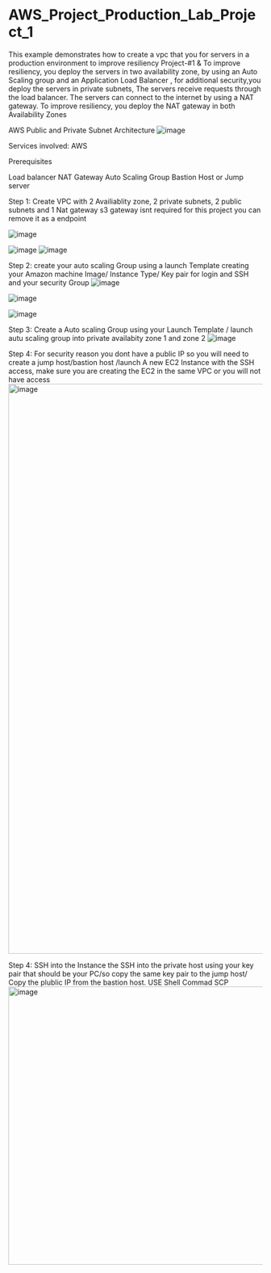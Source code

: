# AWS_Project_Production_Lab_Project_1
This example demonstrates how to create a vpc that you for servers in a production environment to improve resiliency
Project-#1 & To improve resiliency, you deploy the servers in two availability zone, by using an Auto Scaling group and an Application Load Balancer , for additional security,you deploy the servers in private subnets, The servers receive requests through the load balancer. The servers can connect to the internet by using a NAT gateway. To improve resiliency, you deploy the NAT gateway in both Availability Zones

AWS Public and Private Subnet Architecture 
![image](https://github.com/rogerbarrow/AWS_Project_Production_Lab_Project_1/assets/46138186/2d65618d-56a7-44b5-9984-62c56ccaa968)



Services involved: AWS

Prerequisites

Load balancer
NAT Gateway
Auto Scaling Group
Bastion Host or Jump server 


Step 1: Create VPC with 2 Availiablity zone, 2 private subnets, 2 public subnets and 1 Nat gateway  s3 gateway isnt required for this project you can remove it as a endpoint 

![image](https://github.com/rogerbarrow/AWS_Project_Production_Lab_Project_1/assets/46138186/05815805-b5cd-49b5-b25f-410d2cc3ad3b)

![image](https://github.com/rogerbarrow/AWS_Project_Production_Lab_Project_1/assets/46138186/01619c82-cc61-4377-8582-64903fb48a76)
![image](https://github.com/rogerbarrow/AWS_Project_Production_Lab_Project_1/assets/46138186/98c1a39b-f2a1-482a-8e16-9448989e639d)


Step 2: create your auto scaling Group using a launch Template  creating your Amazon machine Image/ Instance Type/ Key pair for login and SSH and your security Group 
![image](https://github.com/rogerbarrow/AWS_Project_Production_Lab_Project_1/assets/46138186/6a800ec6-d01d-40c2-ae39-abef6fcf690a)

![image](https://github.com/rogerbarrow/AWS_Project_Production_Lab_Project_1/assets/46138186/7c7bbeff-4c22-4c86-9dc8-40636a0a8d1f)

![image](https://github.com/rogerbarrow/AWS_Project_Production_Lab_Project_1/assets/46138186/5caf9816-1f0f-4937-ab6e-e9b4dde2feb5)


Step 3: Create a Auto scaling Group using your Launch Template / launch autu scaling group into private availabity zone 1 and zone 2
![image](https://github.com/rogerbarrow/AWS_Project_Production_Lab_Project_1/assets/46138186/fe42a952-a0ef-477a-96d4-8d21826ae234)

Step 4: For security reason you dont have a public IP so you will need to create a jump host/bastion host /launch A new EC2 Instance with the SSH access, make sure you are creating the EC2 in the same VPC or you will not have access 
<img width="1129" alt="image" src="https://github.com/rogerbarrow/AWS_Project_Production_Lab_Project_1/assets/46138186/5955fd1d-58cb-4e98-a22d-7aebb0372f2d">


Step 4: SSH into the Instance     the SSH into the private host using your key pair that should be your PC/so copy the same key pair to the jump host/ Copy the plublic IP from the bastion host.  USE Shell Commad SCP 
<img width="551" alt="image" src="https://github.com/rogerbarrow/AWS_Project_Production_Lab_Project_1/assets/46138186/d551d213-d64f-4dde-9ade-90de4a30429d">


